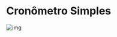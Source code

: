 # Cronômetro Simples
![img](https://user-images.githubusercontent.com/92586786/187943576-d123d246-242a-4b24-981e-47c4fefc8a89.png)
